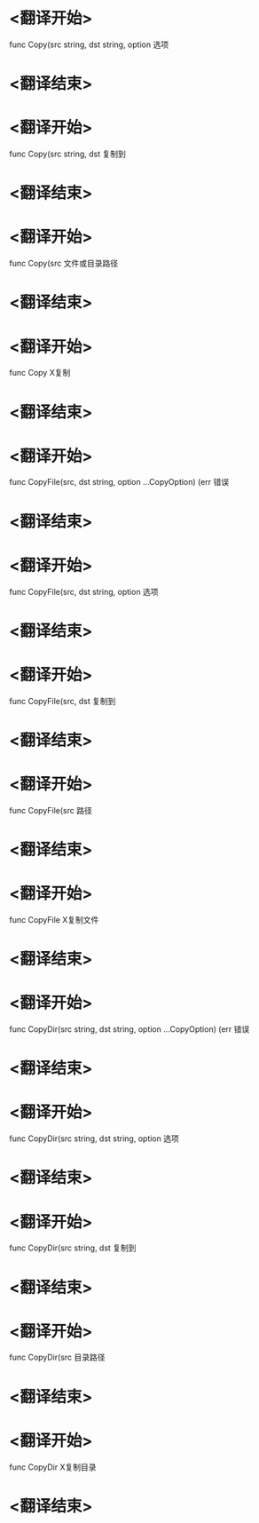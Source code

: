
# <翻译开始>
func Copy(src string, dst string, option
选项
# <翻译结束>

# <翻译开始>
func Copy(src string, dst
复制到
# <翻译结束>

# <翻译开始>
func Copy(src
文件或目录路径
# <翻译结束>

# <翻译开始>
func Copy
X复制
# <翻译结束>

# <翻译开始>
func CopyFile(src, dst string, option ...CopyOption) (err
错误
# <翻译结束>

# <翻译开始>
func CopyFile(src, dst string, option
选项
# <翻译结束>

# <翻译开始>
func CopyFile(src, dst
复制到
# <翻译结束>

# <翻译开始>
func CopyFile(src
路径
# <翻译结束>

# <翻译开始>
func CopyFile
X复制文件
# <翻译结束>

# <翻译开始>
func CopyDir(src string, dst string, option ...CopyOption) (err
错误
# <翻译结束>

# <翻译开始>
func CopyDir(src string, dst string, option
选项
# <翻译结束>

# <翻译开始>
func CopyDir(src string, dst
复制到
# <翻译结束>

# <翻译开始>
func CopyDir(src
目录路径
# <翻译结束>

# <翻译开始>
func CopyDir
X复制目录
# <翻译结束>

